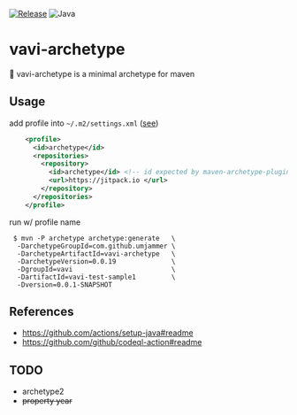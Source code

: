 [![Release](https://jitpack.io/v/umjammer/vavi-archetype.svg)](https://jitpack.io/#umjammer/vavi-archetype)
![Java](https://img.shields.io/badge/Java-*-b07219)

# vavi-archetype

🌱 vavi-archetype is a minimal archetype for maven

## Usage

add profile into `~/.m2/settings.xml` ([see](https://maven.apache.org/archetype/maven-archetype-plugin/archetype-repository.html))

```xml
    <profile>
      <id>archetype</id>
      <repositories>
        <repository>
          <id>archetype</id> <!-- id expected by maven-archetype-plugin to avoid fetching from everywhere -->
          <url>https://jitpack.io </url>
        </repository>
      </repositories>
    </profile>
```

run w/ profile name

```shell
 $ mvn -P archetype archetype:generate   \
  -DarchetypeGroupId=com.github.umjammer \
  -DarchetypeArtifactId=vavi-archetype   \
  -DarchetypeVersion=0.0.19              \
  -DgroupId=vavi                         \
  -DartifactId=vavi-test-sample1         \
  -Dversion=0.0.1-SNAPSHOT
```

## References

 * https://github.com/actions/setup-java#readme
 * https://github.com/github/codeql-action#readme

## TODO

 * archetype2
 * ~~property year~~
